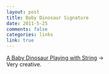 ```yaml
--- 
layout: post
title: Baby Dinosaur Signature
date: 2011-5-25
comments: false
categories: links
link: true
---
```

<a title="Barack Obama's Signature is Totally like..." href="http://doodleofboredom.com/post/5826032185/barack-obamas-signature-is-totally-a-cartoon-baby">A Baby Dinosaur Playing with String</a> →
<br />
Very creative.

